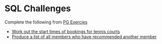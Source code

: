 # SQL Challenges
Complete the following from [PG Exercies](https://pgexercises.com/)
- [Work out the start times of bookings for tennis courts](https://pgexercises.com/questions/joins/simplejoin2.html)
- [Produce a list of all members who have recommended another member](https://pgexercises.com/questions/joins/self.html)